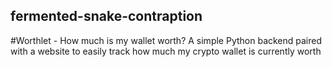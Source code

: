 ## fermented-snake-contraption
#Worthlet - How much is my wallet worth?
A simple Python backend paired with a website to easily track how much my crypto wallet is currently worth
